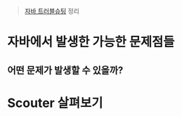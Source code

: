 > [자바 트러블슈팅](http://m.yes24.com/goods/detail/84937877) 정리

# 자바에서 발생한 가능한 문제점들

## 어떤 문제가 발생할 수 있을까?


# Scouter 살펴보기